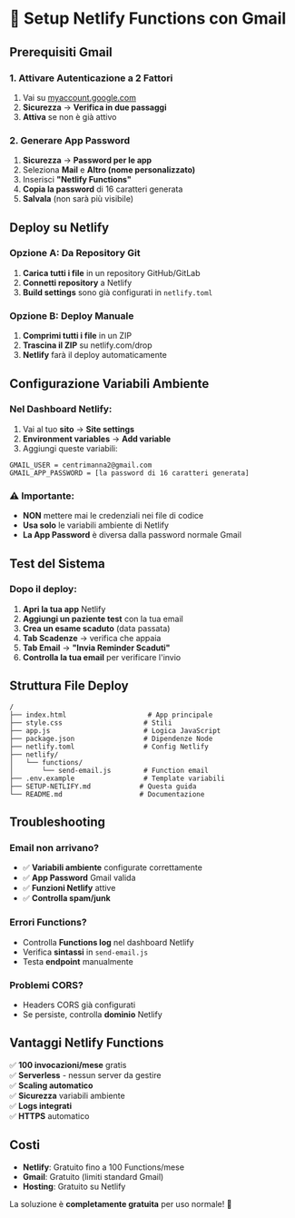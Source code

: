 # 🚀 Setup Netlify Functions con Gmail

## Prerequisiti Gmail

### 1. Attivare Autenticazione a 2 Fattori
1. Vai su [myaccount.google.com](https://myaccount.google.com)
2. **Sicurezza** → **Verifica in due passaggi**
3. **Attiva** se non è già attivo

### 2. Generare App Password
1. **Sicurezza** → **Password per le app**
2. Seleziona **Mail** e **Altro (nome personalizzato)**
3. Inserisci **"Netlify Functions"**
4. **Copia la password** di 16 caratteri generata
5. **Salvala** (non sarà più visibile)

## Deploy su Netlify

### Opzione A: Da Repository Git
1. **Carica tutti i file** in un repository GitHub/GitLab
2. **Connetti repository** a Netlify
3. **Build settings** sono già configurati in `netlify.toml`

### Opzione B: Deploy Manuale
1. **Comprimi tutti i file** in un ZIP
2. **Trascina il ZIP** su netlify.com/drop
3. **Netlify** farà il deploy automaticamente

## Configurazione Variabili Ambiente

### Nel Dashboard Netlify:
1. Vai al tuo **sito** → **Site settings**
2. **Environment variables** → **Add variable**
3. Aggiungi queste variabili:

```
GMAIL_USER = centrimanna2@gmail.com
GMAIL_APP_PASSWORD = [la password di 16 caratteri generata]
```

### ⚠️ Importante:
- **NON** mettere mai le credenziali nei file di codice
- **Usa solo** le variabili ambiente di Netlify
- **La App Password** è diversa dalla password normale Gmail

## Test del Sistema

### Dopo il deploy:
1. **Apri la tua app** Netlify
2. **Aggiungi un paziente test** con la tua email
3. **Crea un esame scaduto** (data passata)
4. **Tab Scadenze** → verifica che appaia
5. **Tab Email** → **"Invia Reminder Scaduti"**
6. **Controlla la tua email** per verificare l'invio

## Struttura File Deploy

```
/
├── index.html                    # App principale
├── style.css                    # Stili
├── app.js                       # Logica JavaScript
├── package.json                 # Dipendenze Node
├── netlify.toml                 # Config Netlify
├── netlify/
│   └── functions/
│       └── send-email.js        # Function email
├── .env.example                 # Template variabili
├── SETUP-NETLIFY.md            # Questa guida
└── README.md                   # Documentazione

```

## Troubleshooting

### Email non arrivano?
- ✅ **Variabili ambiente** configurate correttamente
- ✅ **App Password** Gmail valida
- ✅ **Funzioni Netlify** attive
- ✅ **Controlla spam/junk**

### Errori Functions?
- Controlla **Functions log** nel dashboard Netlify
- Verifica **sintassi** in `send-email.js`
- Testa **endpoint** manualmente

### Problemi CORS?
- Headers CORS già configurati
- Se persiste, controlla **dominio** Netlify

## Vantaggi Netlify Functions

✅ **100 invocazioni/mese** gratis  
✅ **Serverless** - nessun server da gestire  
✅ **Scaling automatico**  
✅ **Sicurezza** variabili ambiente  
✅ **Logs integrati**  
✅ **HTTPS** automatico  

## Costi

- **Netlify**: Gratuito fino a 100 Functions/mese
- **Gmail**: Gratuito (limiti standard Gmail)
- **Hosting**: Gratuito su Netlify

La soluzione è **completamente gratuita** per uso normale! 🎉